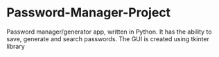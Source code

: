 # Password-Manager-Project
Password manager/generator app, written in Python.
It has the ability to save, generate and search passwords.
The GUI is created using tkinter library

